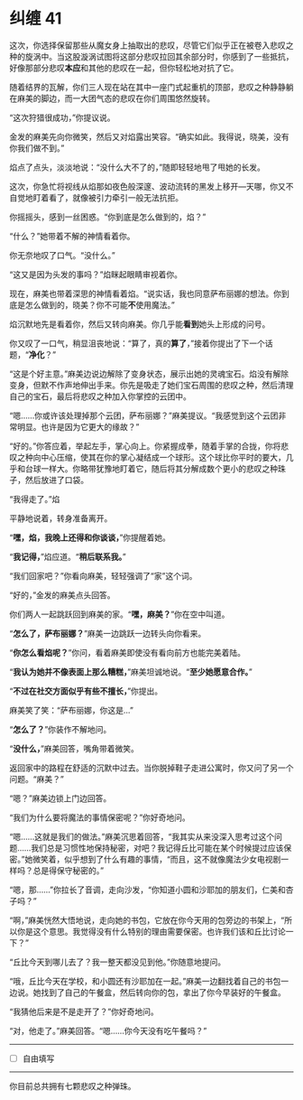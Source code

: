 # 纠缠 41

这次，你选择保留那些从魔女身上抽取出的悲叹，尽管它们似乎正在被卷入悲叹之种的旋涡中。当这股漩涡试图将这部分悲叹拉回其余部分时，你感到了一些抵抗，好像那部分悲叹**本应**和其他的悲叹在一起，但你轻松地对抗了它。

随着结界的瓦解，你们三人现在站在其中一座门式起重机的顶部，悲叹之种静静躺在麻美的脚边，而一大团气态的悲叹在你们周围悠然旋转。

“这次狩猎很成功，”你提议说。

金发的麻美先向你微笑，然后又对焰露出笑容。“确实如此。我得说，晓美，没有你我们做不到。”

焰点了点头，淡淡地说：“没什么大不了的，”随即轻轻地甩了甩她的长发。

这次，你急忙将视线从焰那如夜色般深邃、波动流转的黑发上移开—天哪，你又不自觉地盯着看了，就像被引力牵引一般无法抗拒。

你摇摇头，感到一丝困惑。“你到底是怎么做到的，焰？”

“什么？”她带着不解的神情看着你。

你无奈地叹了口气。“没什么。”

“这又是因为头发的事吗？”焰眯起眼睛审视着你。

现在，麻美也带着深思的神情看着焰。“说实话，我也同意萨布丽娜的想法。你到底是怎么做到的，晓美？你不可能**不**使用魔法。”

焰沉默地先是看着你，然后又转向麻美。你几乎能**看到**她头上形成的问号。

你又叹了一口气，稍显沮丧地说：“算了，真的**算了**，”接着你提出了下一个话题，“**净化**？”

“这是个好主意。”麻美边说边解除了变身状态，展示出她的灵魂宝石。焰没有解除变身，但默不作声地伸出手来。你先是吸走了她们宝石周围的悲叹之种，然后清理自己的宝石，最后将悲叹之种加入你掌控的云团中。

“嗯……你或许该处理掉那个云团，萨布丽娜？”麻美提议。“我感觉到这个云团非常明显。也许是因为它更大的缘故？”

“好的。”你答应着，举起左手，掌心向上。你紧握成拳，随着手掌的合拢，你将悲叹之种向中心压缩，使其在你的掌心凝结成一个球形。这个球比你平时的要大，几乎和台球一样大。你略带犹豫地盯着它，随后将其分解成数个更小的悲叹之种珠子，然后放进了口袋。

“我得走了。”焰

平静地说着，转身准备离开。

“**嘿，焰，我晚上还得和你谈谈，**”你提醒着她。

“**我记得，**”焰应道。“**稍后联系我。**”

“我们回家吧？”你看向麻美，轻轻强调了“家”这个词。

“好的，”金发的麻美点头回答。

你们两人一起跳跃回到麻美的家。“**嘿，麻美？**”你在空中叫道。

“**怎么了，萨布丽娜？**”麻美一边跳跃一边转头向你看来。

“**你怎么看焰呢？**”你问，看着麻美即使没有看向前方也能完美着陆。

“**我认为她并不像表面上那么糟糕，**”麻美坦诚地说。“**至少她愿意合作。**”

“**不过在社交方面似乎有些不擅长，**”你提出。

麻美笑了笑：“萨布丽娜，你这是...”

“**怎么了？**”你装作不解地问。

“**没什么，**”麻美回答，嘴角带着微笑。

返回家中的路程在舒适的沉默中过去。当你脱掉鞋子走进公寓时，你又问了另一个问题。“麻美？”

“嗯？”麻美边锁上门边回答。

“我们为什么要将魔法的事情保密呢？”你好奇地问。

“嗯……这就是我们的做法。”麻美沉思着回答，“我其实从来没深入思考过这个问题……我们总是习惯性地保持秘密，对吧？我记得丘比可能在某个时候提过应该保密。”她微笑着，似乎想到了什么有趣的事情，“而且，这不就像魔法少女电视剧一样吗？总是得保守秘密的。”

“嗯，那……”你拉长了音调，走向沙发，“你知道小圆和沙耶加的朋友们，仁美和杏子吗？”

“啊，”麻美恍然大悟地说，走向她的书包，它放在你今天用的包旁边的书架上，“所以你是这个意思。我觉得没有什么特别的理由需要保密。也许我们该和丘比讨论一下？”

“丘比今天到哪儿去了？我一整天都没见到他。”你随意地提问。

“哦，丘比今天在学校，和小圆还有沙耶加在一起。”麻美一边翻找着自己的书包一边说。她找到了自己的午餐盒，然后转向你的包，拿出了你今早装好的午餐盒。

“我猜他后来是不是走开了？”你好奇地问。

“对，他走了。”麻美回答。“嗯……你今天没有吃午餐吗？”

---

- [ ] 自由填写

---

你目前总共拥有七颗悲叹之种弹珠。
